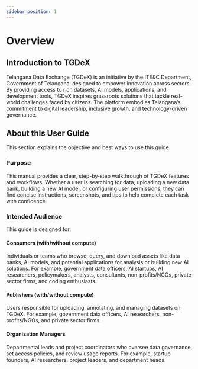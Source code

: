 ```yaml
---
sidebar_position: 1
---
```


# Overview

## Introduction to TGDeX

Telangana Data Exchange (TGDeX) is an initiative by the ITE&C Department, Government of Telangana, designed to empower innovation across sectors. By providing access to rich datasets, AI models, applications, and development tools, TGDeX inspires grassroots solutions that tackle real-world challenges faced by citizens. The platform embodies Telangana’s commitment to digital leadership, inclusive growth, and technology-driven governance.

## About this User Guide

This section explains the objective and best ways to use this guide.

### Purpose

This manual provides a clear, step-by-step walkthrough of TGDeX features and workflows. Whether a user is searching for data, uploading a new data bank, building a new AI model, or configuring user permissions, they can find concise instructions, screenshots, and tips to help complete each task with confidence.

### Intended Audience

This guide is designed for:

#### Consumers (with/without compute)

Individuals or teams who browse, query, and download assets like data banks, AI models, and potential applications for analysis or building new AI solutions. For example, government data officers, AI startups, AI researchers, policymakers, analysts, consultants, non-profits/NGOs, private sector firms, and coding enthusiasts.

#### Publishers (with/without compute)

Users responsible for uploading, annotating, and managing datasets on TGDeX. For example, government data officers, AI researchers, non-profits/NGOs, and private sector firms.

#### Organization Managers

Departmental leads and project coordinators who oversee data governance, set access policies, and review usage reports. For example, startup founders, AI researchers, project leaders, and department heads.
